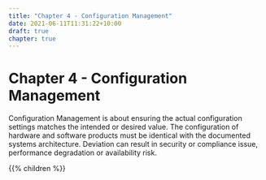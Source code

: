 ```yaml
---
title: "Chapter 4 - Configuration Management"
date: 2021-06-11T11:31:22+10:00
draft: true
chapter: true
---
```


# Chapter 4 - Configuration Management

Configuration Management is about ensuring the actual configuration settings matches the intended or desired value. The configuration of hardware and software products must be identical with the documented systems architecture. Deviation can result in security or compliance issue, performance degradation or availability risk. 

{{% children %}}